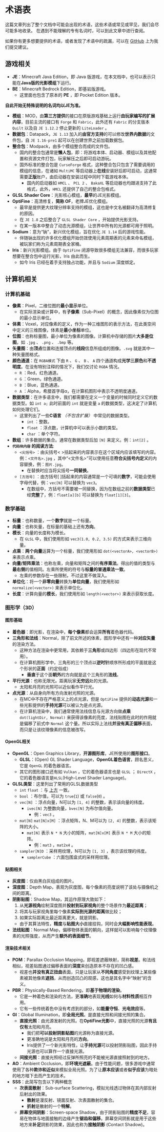 # 术语表

这篇文章列出了整个文档中可能会出现的术语，这些术语或常见或罕见，我们会尽可能多地收录。
在遇到不能理解的专有名词时，可以到此文章中进行查阅。

如果你有更多想要提供的术语，或者发现了术语中的疏漏，可以在 [GitHub](https://github.com/HyperCol/MGCD/issues)  上为我们提交建议。

<!--To 其他文档编辑：如果你们有想要添加的术语，请添加到对应的板块，并在行前使用注释进行标记，我会在之后进行行文风格的统一。--亚克留-->

## 游戏相关

- **JE**：Minecraft Java Edition，即 Java 版游戏，在本文档中，也可以表示只能在**Java版的光影模组**下运行。
- **BE**：Minecraft Bedrock Edition，即基岩版游戏。
  - 这里面也包含了原本的 **PE** ，即 Pocket Edition 版本。

**自此开始无特殊说明的名词均以JE为准。**

- **模组**：MOD，由**第三方提供**的接口在原版游戏基础上运行**由玩家编写的扩展内容**，目前主流的接口有 `Forge` 和 `Fabric`，此外还有 `Fabric` 的分支版本 `Quilt` 以及自 `JE 1.12.2` 停止更新的 `LiteLoader` 。
- **数据包**：Datapack，`JE 1.13` 加入的**由官方支持**的可以修改**世界内数据**的文件包，自 `JE 1.16-pre1` 起可以在创建世界之前加载数据包。
- **整合包**：Modpack，由多个模组整合而成的文件包。
  - 国内的整合包通常是**懒人包**，即：将游戏本体、启动器、模组以及其他配置和资源文件打包，玩家解压之后即可启动游玩。
  - 国外标准的整合包是 `CurseForge` 格式，这种整合包只包含了需要调用的模组的信息，在诸如 `MultiMC` 等启动器上**在线**安装好后即可启动，这通常需要**正版**账户，由启动器在安装过程中同时下载游戏本体。
    - 国内的启动器如 `HMCL` 、 `PCL 2` 、 `BakaXL` 等启动器也均跟进支持了此格式，此外，`HMCL` 还提供了自己的整合包格式。
- **GLSL Shader Core**：光影核心模组，**最早**的JE光影模组。
- **OptiFine**：高清修复，**简称 OF**，老牌JE优化模组。
  - 最早是提供更大纹理分辨率支持的模组，这也是中文名被翻译为高清修复的原因。
  - 在 `JE 1.8` 之后整合了 `GLSL Shader Core` ，开始提供光影支持。
  - 在某一版本中整合了动态光源模组，让世界中所有的光源都可用于照明。
- **Sodium**：意为“钠”，新兴优化模组，旨在优化 `JE 1.14` 后的游戏性能。
  - 伴随钠出现的许多优化模组开始仿效使用元素周期表的元素来命名模组，被玩家们称为元素周期表全家桶。
- **Iris**：新兴光影模组。由于 `OptiFine` 闭源导致很多模组无法兼容，而很多玩家想要在整合包中运行光影，Iris 由此而生。
  - 如今 Iris 已经在着手支持独占功能，并且与 `Sodium` 深度绑定。

## 计算机相关

### 计算机基础

- **像素**：Pixel，二维位图的**最小显示**单位。
  - 在实际渲染或计算中，有**子像素**（Sub-Pixel）的概念，因此像素仅为位图的最小显示单位。
- **体素**：Voxel，对应像素的定义，作为一种三维图形的表示方法，在此类空间中定义的三维图像，体素是**最小坐标**单位。
- **位图**：也称标量图，最小单位为像素的图像。计算机中存储的图片**大多是位图**，如 `.jpg` 、 `.png` 、 `.bmp` 等。
- **矢量图**：由**顶点**位置和连接顶点的**线段**信息所组成的图像。`.svg` 就是其中一种矢量图格式。
- **颜色通道**：在 `RGBA模式` 下由 `R` 、 `G` 、 `B` 、 `A` 四个通道构成**光学三原色**和**不透明度**。在没有特别注释的情况下，我们仅讨论 `RGBA` 情况。
  - `R` ：Red，红色通道。
  - `G` ：Green，绿色通道。
  - `B` ：Blue，蓝色通道。
  - `A` ：Alpha，希腊首字母α，在计算机图形中表示不透明度通道。
- **数据类型**：在许多语言中，我们都需要在定义一个变量的时候同时定义它的数据类型。如 `int a;` 此时前面的 `int` 就是变量 `a` 的数据类型，这决定了计算机如何处理它们。
    - 这里列出了一些**C语言** *（不包含扩展）* 中常见的数据类型。
        - `int` ：整数。
        - `float` ：浮点数，计算机中可以表示小数的类型。
        - `char` ：单个字符。
- **数组**：许多数据的集合。通常在数据类型后加 `[N]` 来定义。例：`int[2]` 。
- **`代码块内容` 的阅读方法**:
  - `<尖括号>` ：由尖括号< >括起来的内容表示在这个区域内应该填写的内容。例：`<文件名>.jpg` ，其中“<文件名>”可以使用任意**符合尖括号内定义**的内容替换，例：`图片.jpg`。
    - 在替换时应当将尖括号**一同替换**。
  - `[方括号]` ：由方括号[ ]括起来的内容通常是一个可填的**数字**，可能会使用字母代替，例：`vec[N]` 可以替换为 `vec3`。
    - 在数组中，方括号不需要被一同替换，因为在数组之前的**数据类型**已经**完整**了，例：`float[a][b]` 可以替换为 `float[1][3]`。

### 数学基础

- **标量**：也称数量，一个**数字**就是一个标量。
- **向量**：也称矢量，在标量的基础上还有**方向**。
- **模长**：向量的长度称为模长。
  - 在 `GLSL` 中，我们使用形如 `vec3(1.0, 0.2, 3.5)` 的方式来表示三维向量。
- **点乘**：**两个向量**运算为一个标量，我们使用形如 `dot(<vectorA>, <vectorB>)` 来表示点乘。
- **向量/矩阵乘法**：也称左乘，向量和矩阵之间的**有序乘法**。得出的值的类型与**最右侧**的值相同。左乘所使用的符号与**标量的普通乘法一致**。
  - 左乘的参数存在一些限制，不过这里不做深入。
- **单位化**：将一个**非零向量**转换为**单位向量**，我们使用形如 `normalize(<vector>)` 来表示单位化。
- **长度**：计算向量的**模长**，我们使用形如 `length(<vector>)` 来表示获取长度。

### 图形学（3D）

#### 图形基础

- **着色器**：即光影，在渲染中，**每个像素**都会运算**所有**着色器代码。
- **三角形和法线**：Normal，除了前文所述的体素，图形学中还有一种**对应矢量**的渲染方法。
  - 这种方法在渲染中更常用，其依赖于**三角形**或四边形（四边形在现代不常用）。
  - 在计算机图形学中，三角形的三个顶点以**逆时针**顺序所形成的平面就是这个形状的**正面**（约定俗成）
    - **垂直**于这个面**朝外**的方向就是这个三角形的**法线**。
- **平行光源**：也称无限光。距离玩家**无穷远**处的光源。
  - 太阳和月亮的光照可以近似看作平行光。
- **点光源**：从自身向所有方向发射光照的光源。
  - 在MC中不存在严格意义上的点光源，但是 `OptiFine` 提供的**动态光源**和一些光影提供的**手持光源**可以被认为是点光源。
  - 在计算机渲染中，我们通常使用法线信息与光源方向做**点乘** `dot(lightDir, Normal)` 来获得该像素的亮度，法线贴图在此时的作用就是偏移了前式中 `Normal` 这个量。所以实际上法线**并没有真正偏移**表面，而只是让该纹理像素的信息被改写。

#### OpenGL相关

- **OpenGL**：Open Graphics Library，**开源图形库**，JE所使用的**图形接口**。
  - **GLSL**：(Open) GL Shader Language，**OpenGL着色语言**，顾名思义，它是 `OpenGL` 的着色器语言。
  - 其它的图形接口还有如 `Vulkan` ，它的着色器语言也是 `GLSL` ； `DirectX` ，它的着色器语言是`HLSL`(High-Level Shader Language)。
- **GLSL类型**：这里列出了常用的GLSL数据类型
  - `int` `float` ：与 [上方](#计算机基础) 一致。
  - `bool` ：布尔值，可以为 `true`(`1`) 或 `false`(`0`) 。
  - `vec[N]` ：浮点向量，N可以为 `[1, 4]` 的整数，表示该向量的纬度。
    - `ivec[N]` 为整数向量，`bvec[N]` 为布尔值向量。
      - 例：`vec3` 。
  - `mat[N]` `mat[N]x[M]` ：浮点矩阵，N、M可以为 `[2, 4]` 的整数，表示该矩阵的大小。
    - `mat[N]` 表示 `N * N` 大小的矩阵，`mat[N]x[M]` 表示 `N * M` 大小的矩阵。
      - 例：`mat3` ，`mat2x4` 。
  - `sampler[N]D` ：采样用纹理，N可以为 `[1, 3]` ，表示该纹理的纬度。
    - `samplerCube` ：六面包围盒式的采样用纹理。

#### 贴图相关

- **灰度图**：仅由黑白灰组成的图片。
- **深度图**：Depth Map，表观为灰度图，每个像素的亮度说明了该处与摄像机之间的距离。
- **阴影贴图**：Shadow Map，其运作原理大致如下：
  1. 从**光源视角**绘制深度图并**投射到玩家视角**的整个场景作为**最近距离**；
  2. 将其与玩家视角里每个像素**实际到光源的距离**做比较；
  3. 如果实际距离比最近距离更大，就是阴影。
  - 由于其算法特性，**精度**与**贴图大小**直接挂钩，同时会**大幅影响性能表现**。
- **法线贴图**：Normal Map，偏移物体表面的朝向，这样就可以影响每个纹理像素的光照强度，从而产生**额外的表面细节**。

#### 渲染技术相关

- **POM**：Parallax Occlusion Mapping，即视差遮蔽映射，简称**视差**。和法线相似，视差贴图通过偏移表面的**深度**来创造原本不存在的凹凸感。
  - 视差也**并没有真正扭曲**表面，只是让玩家从**不同角度**感受到纹理上某些像素被其他像素**遮挡**，从而创造凹凸的观感，这也是其名字中“映射”的含义。
- **PBR**：Physically-Based Rendering，即**基于物理的渲染**。
  - 它是一种着色和渲染的方法，更**准确**地表现**光线**如何与**材料性质**相互作用。
  - 它有一些传统着色中没有考虑到的部分，如**能量守恒**、**光电效应**等。
- **GI**：Global Illumination，即**全局光照**。是直接光照和间接光照的集合。
  - **直接光照**：由光源发射的光照。在**OptiFine光影**中，直接光照的光源**有且仅有**太阳和月亮。
    - 我们把**可以投射阴影贴图**的光源称为直接光源。
    - 更准确地说是太阳和月亮的**方向**。
    - Iris提供了一个新光影特性，让**手持光源**可以投射阴影贴图，因此手持光源也可以算作一个直接光源。
  - **间接光照**：直接光照经过反弹所照亮的不能被光源直接照射到的地方。
- **AO**：Ambient Occlusion，即**环境光遮蔽**。由于性能问题，很多游戏中通常使用了各种**欺诈和近似**来模拟全局光照。为了让**原本应该**或者**似乎应该**为暗处的地方暗下去而产生的技术。
- **SSS**：此简写包含以下两种概念
  - **次表面散射**：Sub-surface Scattering，模拟光线透过物体在其内部反射后射出的效果。
    - **散射**是漫反射、镜面反射、次表面散射的集合。
    - **折射**是散射的一个**特解**。
  - **屏幕空间阴影**：Screen-space Shadow，由于阴影贴图的**精度不足**，容易在物体与地面接触的边缘产生**锯齿和偏移**。屏幕空间阴影就是用于这些地方来**补足**阴影的效果，因此也称为**接触阴影** (Contact Shadow)。
